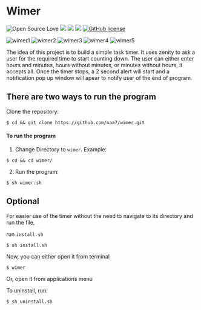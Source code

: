 # Wimer

![Open Source Love](https://badges.frapsoft.com/os/v3/open-source.svg?v=103) <img src="https://cdn.rawgit.com/sindresorhus/awesome/d7305f38d29fed78fa85652e3a63e154dd8e8829/media/badge.svg"> <img src="https://img.shields.io/github/stars/naa7/wimer?style=social"> <img src="https://img.shields.io/github/repo-size/naa7/wimer"> [![GitHub license](https://img.shields.io/github/license/Naereen/StrapDown.js.svg)](https://github.com/naa7/wimer/LICENSE)

![wimer1](https://github.com/naa7/wimer/blob/main/1.png)
![wimer2](https://github.com/naa7/wimer/blob/main/2.png)
![wimer3](https://github.com/naa7/wimer/blob/main/3.png)
![wimer4](https://github.com/naa7/wimer/blob/main/4.png)
![wimer5](https://github.com/naa7/wimer/blob/main/5.png)

The idea of this project is to build a simple task timer. It uses zenity to ask a user for the required 
time to start counting down. The user can either enter hours and minutes, hours without minutes, or minutes 
without hours, it accepts all. Once the timer stops, a 2 second alert will start and a notification pop up 
window will apear to notify user of the end of program.



## There are two ways to run the program

 Clone the repository:
  
    $ cd && git clone https://github.com/naa7/wimer.git

 #### To run the program

  1) Change Directory to `wimer`. Example:

    $ cd && cd wimer/

  2) Run the program:
 
    $ sh wimer.sh 



## Optional

For easier use of the timer without the need to navigate to its directory and run the file,

run `install.sh`
   
    $ sh install.sh

Now, you can either open it from terminal

    $ wimer

Or, open it from applications menu

To uninstall, run:

    $ sh uninstall.sh

